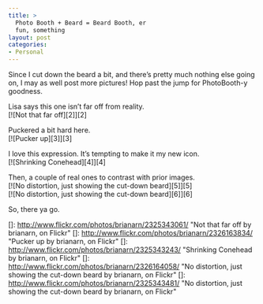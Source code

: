 ```yaml
---
title: >
  Photo Booth + Beard = Beard Booth, er
  fun, something
layout: post
categories:
- Personal
---
```

Since I cut down the beard a bit, and there’s pretty much nothing else going on, I may as well post more pictures! Hop past the jump for PhotoBooth-y goodness.

Lisa says this one isn’t far off from reality.  
[![Not that far off][2]][2]

Puckered a bit hard here.  
[![Pucker up][3]][3]

I love this expression. It’s tempting to make it my new icon.  
[![Shrinking Conehead][4]][4]

Then, a couple of real ones to contrast with prior images.  
[![No distortion, just showing the cut-down beard][5]][5]  
[![No distortion, just showing the cut-down beard][6]][6]

So, there ya go.

 []: http://www.flickr.com/photos/brianarn/2325343061/ "Not that far off by brianarn, on Flickr"
 []: http://www.flickr.com/photos/brianarn/2326163834/ "Pucker up by brianarn, on Flickr"
 []: http://www.flickr.com/photos/brianarn/2325343243/ "Shrinking Conehead by brianarn, on Flickr"
 []: http://www.flickr.com/photos/brianarn/2326164058/ "No distortion, just showing the cut-down beard by brianarn, on Flickr"
 []: http://www.flickr.com/photos/brianarn/2325343481/ "No distortion, just showing the cut-down beard by brianarn, on Flickr"